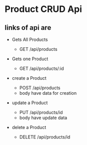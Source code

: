 # Product CRUD Api

## links of api are

-   Gets All Products
    -   GET /api/products



-   Gets one Product
    -   GET /api/products/:id


-   create a Product
    -   POST /api/products 
    -   body have data for creation


-   update a Product
    -   PUT /api/products/id
    -   body have update data


-   delete a Product
    -   DELETE /api/products/id
